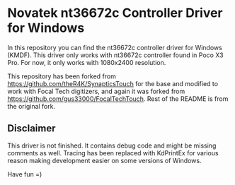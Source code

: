 # Novatek nt36672c Controller Driver for Windows
In this repository you can find the nt36672c controller driver for Windows (KMDF).
This driver only works with nt36672c controller found in Poco X3 Pro. For now, it only works with 1080x2400 resolution.

This repository has been forked from https://github.com/theR4K/SynapticsTouch for the base and modified to work with Focal Tech digitizers, and again it was forked from https://github.com/gus33000/FocalTechTouch.
Rest of the README is from the original fork. 

## Disclaimer
This driver is not finished.
It contains debug code and might be missing comments as well.
Tracing has been replaced with KdPrintEx for various reason making development easier on some versions of Windows.

Have fun =)
